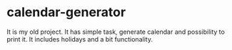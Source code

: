 # calendar-generator

It is my old project. It has simple task, generate calendar and possibility to print it. It includes holidays and a bit functionality.
